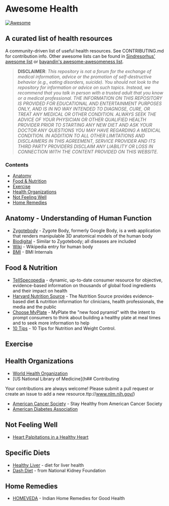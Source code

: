 # Awesome Health

[![Awesome](https://awesome.re/badge.svg)](https://awesome.re)

## A curated list of health resources

A community-driven list of useful health resources. See CONTRIBUTING.md for contribution info. Other awesome lists can be found in [Sindresorhus' awesome list](https://github.com/sindresorhus/awesome) or [bayandin's awesome-awesomeness list](https://github.com/bayandin/awesome-awesomeness).

 > **DISCLAIMER**: *This repository is not a forum for the exchange of medical information, advice or the promotion of self-destructive behavior (e.g., eating disorders, suicide). You should not look to the repository for information or advice on such topics. Instead, we recommend that you talk in person with a trusted adult that you know or a medical professional. THE INFORMATION ON THIS REPOSITORY IS PROVIDED FOR EDUCATIONAL AND ENTERTAINMENT PURPOSES ONLY, AND IS IN NO WAY INTENDED TO DIAGNOSE, CURE, OR TREAT ANY MEDICAL OR OTHER CONDITION. ALWAYS SEEK THE ADVICE OF YOUR PHYSICIAN OR OTHER QUALIFIED HEALTH PROVIDER PRIOR TO STARTING ANY NEW DIET AND ASK YOUR DOCTOR ANY QUESTIONS YOU MAY HAVE REGARDING A MEDICAL CONDITION. IN ADDITION TO ALL OTHER LIMITATIONS AND DISCLAIMERS IN THIS AGREEMENT, SERVICE PROVIDER AND ITS THIRD PARTY PROVIDERS DISCLAIM ANY LIABILITY OR LOSS IN CONNECTION WITH THE CONTENT PROVIDED ON THIS WEBSITE.*

### Contents

- [Anatomy](#anatomy)
- [Food & Nutrition](#food)
- [Exercise](#exercise)
- [Health Organizations](#health-organizations)
- [Not Feeling Well](#not-feeling-well)
- [Home Remedies](#home-remedies)

## Anatomy - Understanding of Human Function

- [Zygotebody](http://zygotebody.com/) - Zygote Body, formerly Google Body, is a web application that renders manipulable 3D anatomical models of the human body
- [Biodigital](https://human.biodigital.com/index.html) - Similar to Zygotebody; all diseases are included
- [Wiki](http://en.wikipedia.org/wiki/Human_body) - Wikipedia entry for human body
- [BMI](http://blog.bodylabs.com/2015/01/29/visualizing-bmis-blind-spots/) - BMI Internals

## Food & Nutrition

- [TellSpecopedia](http://www.tellspecopedia.com/) - dynamic, up-to-date consumer resource for objective, evidence-based information on thousands of global food ingredients and their impact on health
- [Harvard Nutrition Source](http://www.hsph.harvard.edu/nutritionsource/) - The Nutrition Source provides evidence-based diet & nutrition information for clinicians, health professionals, the media and the public
- [Choose MyPlate](http://www.choosemyplate.gov/) - MyPlate the "new food pyramid" with the intent to prompt consumers to think about building a healthy plate at meal times and to seek more information to help
- [10 Tips](http://www.choosemyplate.gov/healthy-eating-tips/ten-tips.html) - 10 Tips for Nutrition and Weight Control.

## Exercise

## Health Organizations

- [World Health Organization](http://www.who.int/en/)
- [US National Library of Medicine](h## Contributing

Your contributions are always welcome! Please submit a pull request or create an issue to add a new resource.ttp://www.nlm.nih.gov/)
- [American Cancer Society](http://www.cancer.org/healthy/index) - Stay Healthy from American Cancer Society
- [American Diabetes Association](http://www.diabetes.org/)

## Not Feeling Well

- [Heart Palpitations in a Healthy Heart](http://www.heartmdinstitute.com/126-hmd-root/hmd-articles/494-worried-about-heart-palpitations#!kmt-start=10)

## Specific Diets

- [Healthy Liver](http://www.nlm.nih.gov/medlineplus/ency/article/002441.htm) - diet for liver health
- [Dash Diet](https://www.kidney.org/atoz/content/Dash_Diet) - from National Kidney Foundation

## Home Remedies

- [HOMEVEDA](http://www.homeveda.com/) - Indian Home Remedies for Good Health